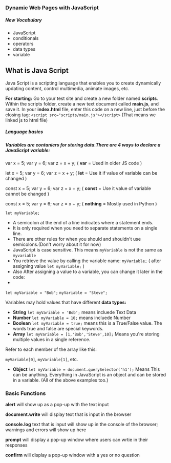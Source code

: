 

### Dynamic Web Pages with JavaScript

##### New Vocabulary
* JavaScript
* conditionals
* operators
* data types
* variable

## What is Java Script
Java Script is a scripting language that enables you to create dynamically updating content, control multimedia, animate images, etc.


**For starting:** Go to your test site and create a new folder named **scripts**. Within the scripts folder, create a new text document called **main.js**, and save it. In your **index.html** file, enter this code on a new line, just before the closing </body> tag:
`<script src="scripts/main.js"></script>`   (That means we linked js to html file)


##### Language basics 


##### **Variables** are contaniers for storing data.There are 4 ways to declare a JavaScript variable:
 
 var x = 5; var y = 6; var z = x + y;   (  **var** = Used in older JS code )
 
let x = 5; var y = 6; var z = x + y;   ( **let** = Use it if value of variable can be changed  )

const x = 5; var y = 6; var z = x + y;   ( **const** = Use it value of variable cannot be changed )

const x = 5; var y = 6; var z = x + y;    ( **nothing** = Mostly used in Python )

`let myVariable;` 
* A semicolon at the end of a line indicates where a statement ends. 
* It is only required when you need to separate statements on a single line. 
* There are other rules for when you should and shouldn't use semicolons.(Don't worry about it for now)
* JavaScript is case sensitive. This means `myVariable` is not the same as `myvariable`
* You retrieve the value by calling the variable name: `myVariable;` ( after assigning value `let myVariable;` )
* Also After assigning a value to a variable, you can change it later in the code:
* 
`let myVariable = "Bob";`
`myVariable = "Steve";`

Variables may hold values that have different **data types:**
* **String** `let myVariable = 'Bob';`  means incluede Text Data
* **Number** `let myVariable = 10;`  means incluede Number
* **Boolean** `let myVariable = true;` means this is a True/False value. The words true and false are special keywords.
* **Array**  `let myVariable = [1,'Bob','Steve',10];` Means you're storing multiple values in a single reference.
 
Refer to each member of the array like this:

`myVariable[0]`, `myVariable[1]`, etc.

* **Object** `let myVariable = document.querySelector('h1');` Means This can be anything. Everything in JavaScript is an object and can be stored in a variable. (All of the above examples too.)




###  Basic Functions

**alert** will show up as a pop-up with the text input 

**document.write** will display text that is input in the browser

**console.log** text that is input will show up in the console of the browser; warnings and errors will show up here

**prompt** will display a pop-up window where users can wrtie in their responses

**confirm** will display a pop-up window with a yes or no question


